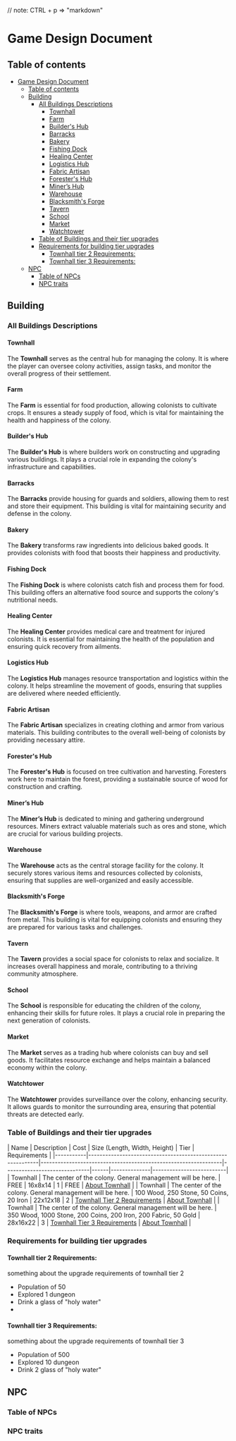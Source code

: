 // note: CTRL + p => "markdown"
# Game Design Document

## Table of contents
- [Game Design Document](#game-design-document)
  - [Table of contents](#table-of-contents)
  - [Building](#building)
    - [All Buildings Descriptions](#all-buildings-descriptions)
      - [Townhall](#townhall)
      - [Farm](#farm)
      - [Builder's Hub](#builders-hub)
      - [Barracks](#barracks)
      - [Bakery](#bakery)
      - [Fishing Dock](#fishing-dock)
      - [Healing Center](#healing-center)
      - [Logistics Hub](#logistics-hub)
      - [Fabric Artisan](#fabric-artisan)
      - [Forester's Hub](#foresters-hub)
      - [Miner’s Hub](#miners-hub)
      - [Warehouse](#warehouse)
      - [Blacksmith's Forge](#blacksmiths-forge)
      - [Tavern](#tavern)
      - [School](#school)
      - [Market](#market)
      - [Watchtower](#watchtower)
    - [Table of Buildings and their tier upgrades](#table-of-buildings-and-their-tier-upgrades)
    - [Requirements for building tier upgrades](#requirements-for-building-tier-upgrades)
      - [Townhall tier 2 Requirements:](#townhall-tier-2-requirements)
      - [Townhall tier 3 Requirements:](#townhall-tier-3-requirements)
  - [NPC](#npc)
    - [Table of NPCs](#table-of-npcs)
    - [NPC traits](#npc-traits)

## Building

### All Buildings Descriptions

#### Townhall
The **Townhall** serves as the central hub for managing the colony. It is where the player can oversee colony activities, assign tasks, and monitor the overall progress of their settlement.

#### Farm
The **Farm** is essential for food production, allowing colonists to cultivate crops. It ensures a steady supply of food, which is vital for maintaining the health and happiness of the colony.

#### Builder's Hub
The **Builder's Hub** is where builders work on constructing and upgrading various buildings. It plays a crucial role in expanding the colony's infrastructure and capabilities.

#### Barracks
The **Barracks** provide housing for guards and soldiers, allowing them to rest and store their equipment. This building is vital for maintaining security and defense in the colony.

#### Bakery
The **Bakery** transforms raw ingredients into delicious baked goods. It provides colonists with food that boosts their happiness and productivity.

#### Fishing Dock
The **Fishing Dock** is where colonists catch fish and process them for food. This building offers an alternative food source and supports the colony's nutritional needs.

#### Healing Center
The **Healing Center** provides medical care and treatment for injured colonists. It is essential for maintaining the health of the population and ensuring quick recovery from ailments.

#### Logistics Hub
The **Logistics Hub** manages resource transportation and logistics within the colony. It helps streamline the movement of goods, ensuring that supplies are delivered where needed efficiently.

#### Fabric Artisan
The **Fabric Artisan** specializes in creating clothing and armor from various materials. This building contributes to the overall well-being of colonists by providing necessary attire.

#### Forester's Hub
The **Forester's Hub** is focused on tree cultivation and harvesting. Foresters work here to maintain the forest, providing a sustainable source of wood for construction and crafting.

#### Miner’s Hub
The **Miner’s Hub** is dedicated to mining and gathering underground resources. Miners extract valuable materials such as ores and stone, which are crucial for various building projects.

#### Warehouse
The **Warehouse** acts as the central storage facility for the colony. It securely stores various items and resources collected by colonists, ensuring that supplies are well-organized and easily accessible.

#### Blacksmith's Forge
The **Blacksmith's Forge** is where tools, weapons, and armor are crafted from metal. This building is vital for equipping colonists and ensuring they are prepared for various tasks and challenges.

#### Tavern
The **Tavern** provides a social space for colonists to relax and socialize. It increases overall happiness and morale, contributing to a thriving community atmosphere.

#### School
The **School** is responsible for educating the children of the colony, enhancing their skills for future roles. It plays a crucial role in preparing the next generation of colonists.

#### Market
The **Market** serves as a trading hub where colonists can buy and sell goods. It facilitates resource exchange and helps maintain a balanced economy within the colony.

#### Watchtower
The **Watchtower** provides surveillance over the colony, enhancing security. It allows guards to monitor the surrounding area, ensuring that potential threats are detected early.


### Table of Buildings and their tier upgrades

| Name      | Description                                                | Cost                                                           | Size (Length, Width, Height) | Tier | Requirements |
|-----------|------------------------------------------------------------|----------------------------------------------------------------|------------------------------|------|--------------|--------------------------|
| Townhall  | The center of the colony. General management will be here.  | FREE                                                           | 16x8x14                      | 1    | FREE          | [About Townhall](#townhall) |
| Townhall  | The center of the colony. General management will be here.  | 100 Wood, 250 Stone, 50 Coins, 20 Iron                         | 22x12x18                     | 2    | [Townhall Tier 2 Requirements](#townhall-tier-2-requirements) | [About Townhall](#townhall) |
| Townhall  | The center of the colony. General management will be here.  | 350 Wood, 1000 Stone, 200 Coins, 200 Iron, 200 Fabric, 50 Gold | 28x16x22                     | 3    | [Townhall Tier 3 Requirements](#townhall-tier-2-requirements) | [About Townhall](#townhall) |

### Requirements for building tier upgrades 

#### Townhall tier 2 Requirements:
something about the upgrade requirements of townhall tier 2
- Population of 50
- Explored 1 dungeon
- Drink a glass of "holy water"
- 
#### Townhall tier 3 Requirements:
something about the upgrade requirements of townhall tier 3
- Population of 500
- Explored 10 dungeon
- Drink 2 glass of "holy water"

## NPC

### Table of NPCs


### NPC traits 